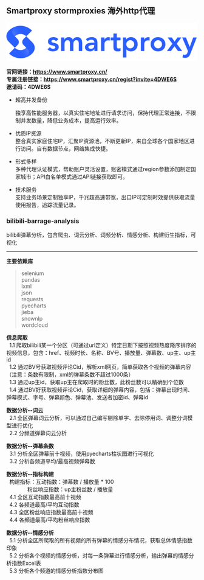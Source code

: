 ## Smartproxy stormproxies 海外http代理

![图片](https://github.com/moyuweiqing/bilibili-barrage-analysis/blob/main/samrt.png)

**官网链接：https://www.smartproxy.cn/**  
**专属注册链接：https://www.smartproxy.cn/regist?invite=4DWE6S**  
**邀请码：4DWE6S**

- 超高并发备份  

  独享高性能服务器，以真实住宅地址进行请求访问，保持代理正常连接，不限制并发数量，降低业务成本，提高运行效率。
- 优质IP资源  
  整合真实家庭住宅IP，汇聚IP资源池，不断更新IP，来自全球各个国家地区进行访问。自有数据节点，网络集成快捷。
- 形式多样  
  多种代理认证模式，帮助账户灵活设置，账密模式通过region参数添加制定国家城市；API白名单模式通过API链接获取即可。
- 技术服务  
  支持业务场景定制独享IP，千兆超高速带宽，出口IP可定制时效提供获取流量使用报告，追踪流量记录。  
  



### bilibili-barrage-analysis
bilibili弹幕分析，包含爬虫、词云分析、词频分析、情感分析、构建衍生指标，可视化
   
   
****   
**主要依赖库**   
> selenium   
> pandas   
> lxml   
> json   
> requests   
> pyecharts   
> jieba   
> snownlp   
> wordcloud   
   
**信息爬取**   
&nbsp;&nbsp;1.1 爬取bilibili某一个分区（可通过url定义）特定日期下按照视频热度降序排序的视频信息，包含：href、视频时长、名称、BV号、播放量、弹幕数、up主、up主id   
&nbsp;&nbsp;1.2 通过BV号获取视频评论Cid，解析xml网页，简单获取各个视频的弹幕内容（注意：条数有限制，xml的弹幕条数不超过1000条）   
&nbsp;&nbsp;1.3 通过up主id，获取up主在爬取时的粉丝数，此粉丝数可以精确到个位数   
&nbsp;&nbsp;1.4 通过BV好获取视频评论Cid，获取详细的弹幕内容，包括：弹幕出现时间、弹幕模式、字号、弹幕颜色、弹幕池、发送者加密id、弹幕id   
   
**数据分析--词云**   
&nbsp;&nbsp;2.1 全区弹幕词云分析，可以通过自己编写剔除单字、去除停用词、调整分词模型进行优化   
&nbsp;&nbsp;2.2 分频道弹幕词云分析   
    
**数据分析--弹幕条数**   
&nbsp;&nbsp;3.1 分析全区弹幕前十视频，使用pyecharts柱状图进行可视化   
&nbsp;&nbsp;3.2 分析各频道平均/最高视频弹幕数   
	
**数据分析--指标构建**   
&nbsp;&nbsp;构建指标：互动指数：弹幕数 / 播放量 * 100   
&nbsp;&nbsp;&nbsp;&nbsp;&nbsp;&nbsp;&nbsp;&nbsp;&nbsp;&nbsp;&nbsp;&nbsp;&nbsp;&nbsp;粉丝响应指数：up主粉丝数 / 播放量  
&nbsp;&nbsp;4.1 全区互动指数最高前十视频   
&nbsp;&nbsp;4.2 各频道最高/平均互动指数   
&nbsp;&nbsp;4.3 全区粉丝响应指数最高前十视频   
&nbsp;&nbsp;4.4 各频道最高/平均粉丝响应指数   
   
**数据分析--情感分析**   
&nbsp;&nbsp;5.1 分析全区所爬取的所有视频的所有弹幕的情感分布情况，获取总体情感指数印象   
&nbsp;&nbsp;5.2 分析各个视频的情感分析，对每一条弹幕进行情感分析，输出弹幕的情感分析指数Excel表   
&nbsp;&nbsp;5.3 分析各个频道的情感分析指数分布图   
